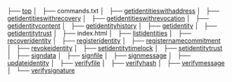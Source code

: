 ├── [top](../)
│   ├── commands.txt
│   ├── [getidentitieswithaddress](./#!getidentitieswithaddress.md)
│   ├── [getidentitieswithrecovery](./#!getidentitieswithrecovery.md)
│   ├── [getidentitieswithrevocation](./#!getidentitieswithrevocation.md)
│   ├── [getidentitycontent](./#!getidentitycontent.md)
│   ├── [getidentityhistory](./#!getidentityhistory.md)
│   ├── [getidentity](./#!getidentity.md)
│   ├── [getidentitytrust](./#!getidentitytrust.md)
│   ├── index.html
│   ├── [listidentities](./#!listidentities.md)
│   ├── [recoveridentity](./#!recoveridentity.md)
│   ├── [registeridentity](./#!registeridentity.md)
│   ├── [registernamecommitment](./#!registernamecommitment.md)
│   ├── [revokeidentity](./#!revokeidentity.md)
│   ├── [setidentitytimelock](./#!setidentitytimelock.md)
│   ├── [setidentitytrust](./#!setidentitytrust.md)
│   ├── [signdata](./#!signdata.md)
│   ├── [signfile](./#!signfile.md)
│   ├── [signmessage](./#!signmessage.md)
│   ├── [updateidentity](./#!updateidentity.md)
│   ├── [verifyfile](./#!verifyfile.md)
│   ├── [verifyhash](./#!verifyhash.md)
│   ├── [verifymessage](./#!verifymessage.md)
│   └── [verifysignature](./#!verifysignature.md)
